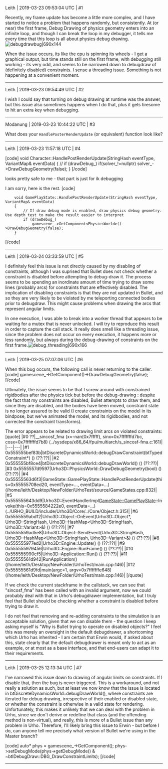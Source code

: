 Leith | 2019-03-23 09:53:04 UTC | #1

Recently, my frame update has become a little more complex, and I have started to notice a problem that happens randomly, but consistently.
At (or near) the first frame, Debug Drawing of physics geometry enters into an infinite loop, and though I can break the loop in my debugger, it tells me every time that this loop is all about physics debug drawing.![debugdrawbug|690x144](upload://iyUJBJFcncBzwQDCPO9zLRv3Xlh.png)

When the issue occurs, its like the cpu is spinning its wheels - I get a graphical output, but time stands still on the first frame, with debugging still working - its very odd, and seems to be narrowed down to debugdraw of (definitely disabled) constraints. I sense a threading issue. Something is not happening at a convenient moment.

-------------------------

Leith | 2019-03-23 09:54:49 UTC | #2

I wish I could say that turning on debug drawing at runtime was the answer, but this issue also sometimes happens when I do that, plus it gets tiresome to hit an extra key when debugging.

-------------------------

Modanung | 2019-03-23 10:44:22 UTC | #3

What does your `HandlePosterRenderUpdate` (or equivalent) function look like?

-------------------------

Leith | 2019-03-23 11:57:18 UTC | #4

[code]
void Character::HandlePostRenderUpdate(StringHash eventType, VariantMap& eventData)
{
   // if (drawDebug_)
   if(solver_!=nullptr)
        solver_->DrawDebugGeometry(false);
}
[/code]

looks pretty safe to me - that part is just for ik debugging

I am sorry, here is the rest.
[code]

        void GamePlayState::HandlePostRenderUpdate(StringHash eventType, VariantMap& eventData)
        {
            // If draw debug mode is enabled, draw physics debug geometry. Use depth test to make the result easier to interpret
            if (drawDebug_)
                gamescene_->GetComponent<PhysicsWorld>()->DrawDebugGeometry(false);
        }
[/code]

-------------------------

Leith | 2019-03-24 03:33:59 UTC | #5


I definitely feel this issue is not directly caused by my disabling of constraints, although I was suprised that Bullet does not check whether a constraint is disabled before attempting to debug-draw it.
The process seems to be spending an inordinate amount of time trying to draw some lines (probably arcs) for constraints that are effectively disabled. The implication of disabling constraints is that they are not updated in Bullet, and so they are very likely to be violated by me teleporting connected bodies prior to debugdraw. This might cause problems when drawing the arcs that represent angular limits.

In one execution, I was able to break into a worker thread that appears to be waiting for a mutex that is never unlocked. I will try to reproduce this result in order to capture the call stack.
It really does smell like a threading issue, since the problem does not occur on every execution, it happens more or less randomly, but always during the debug-drawing of constraints on the first frame.![debug_threading|690x166](upload://oDcaa3dzzkdSBw5xXvfY7e3l3Tj.png)

-------------------------

Leith | 2019-03-25 07:07:06 UTC | #6

When this bug occurs, the following call is never returning to the caller.
[code]
gamescene_->GetComponent<PhysicsWorld>()->DrawDebugGeometry(false);
[/code]

Ultimately, the issue seems to be that I screw around with constrained rigidbodies after the physics tick but before the debug-drawing : despite the fact that my constraints are disabled, Bullet attempts to draw them, and since they are disabled, and the bodies have been moved, constraint state is no longer assured to be valid (I create constraints on the model in its bindpose, but we've animated the model, and its rigidbodies, and not corrected the constraint transforms).

The error appears to be related to drawing limit arcs on violated constraints:
[quote]
|#0 ??|__sincosf_fma (x=-nan(0x7fffff), sinx=0x7fffffffd7bc, cosx=0x7fffffffd7b8) (../sysdeps/x86_64/fpu/multiarch/s_sincosf-fma.c:161)|
|---|---|
|#1 0x555555bef83b|btDiscreteDynamicsWorld::debugDrawConstraint(btTypedConstraint*) () (??:??)|
|#2 0x555555bf8ce4|btDiscreteDynamicsWorld::debugDrawWorld() () (??:??)|
|#3 0x5555557d9597|Urho3D::PhysicsWorld::DrawDebugGeometry(bool) () (??:??)|
|#4 0x55555563d6f3|GameState::GamePlayState::HandlePostRenderUpdate(this=0x55555708ed20, eventType=..., eventData=...) (/home/leith/Desktop/NewFolder/UrhoTest/source/GameStates.cpp:832)|
|#5 0x555555643dd9|Urho3D::EventHandlerImpl<GameState::GamePlayState>::Invoke(this=0x5555584222e0, eventData=...) (../URHO_BUILD/include/Urho3D/Core/../Core/Object.h:315)|
|#6 0x5555559abd12|Urho3D::Object::OnEvent(Urho3D::Object*, Urho3D::StringHash, Urho3D::HashMap<Urho3D::StringHash, Urho3D::Variant>&) () (??:??)|
|#7 0x5555559ad5e8|Urho3D::Object::SendEvent(Urho3D::StringHash, Urho3D::HashMap<Urho3D::StringHash, Urho3D::Variant>&) () (??:??)|
|#8 0x555555977ed2|Urho3D::Engine::Update() () (??:??)|
|#9 0x555555979456|Urho3D::Engine::RunFrame() () (??:??)|
|#10 0x555555990cf5|Urho3D::Application::Run() () (??:??)|
|#11 0x55555561d942|RunApplication() (/home/leith/Desktop/NewFolder/UrhoTest/main.cpp:146)|
|#12 0x55555561d9fd|main(argc=1, argv=0x7fffffffe648) (/home/leith/Desktop/NewFolder/UrhoTest/main.cpp:146)|
[/quote]

If we check the current stackframe in the callstack, we can see that "sincosf_fma" has been called with an invalid argument, now we could probably deal with that in Urho's debugdrawer implementation, but I truly feel that Bullet should be checking whether a constraint is disabled before trying to draw it.

I do not feel that removing and re-adding constraints to the simulation is an acceptable solution, given that we can disable them - the question I keep asking myself is "Why is Bullet trying to operate on disabled objects?" I feel this was merely an oversight in the default debugdrawer, a shortcoming which Urho has inherited - I am certain that Erwin would, if asked about this, state clearly that the default debugdrawer is meant only to act as an example, or at most as a base interface, and that end-users can adapt it to their requirements.

-------------------------

Leith | 2019-03-25 12:13:34 UTC | #7

I've narrowed this issue down to drawing of angular limits on constraints.
If I disable that, then the bug is never triggered.
This is a workaround, and not really a solution as such, but at least we now know that the issue is located in btDiscreteDynamicsWorld::debugDrawWorld(), where constraints are iterated for debug drawing, irrespective of their enabled or disabled state, or whether the constraint is otherwise in a valid state for rendering. Unfortunately, this makes it unlikely that we can deal with the problem in Urho, since we don't derive or redefine that class (and the offending method is non-virtual), and really, this is more of a Bullet issue than any problem in Urho. Therefore, I'll likely bring this issue to Erwin - but before I do, can anyone tell me precisely what version of Bullet we're using in the Master branch?

[code]
            auto* phys = gamescene_->GetComponent<PhysicsWorld>();
            phys->setDebugMode(phys->getDebugMode() &  ~btIDebugDraw::DBG_DrawConstraintLimits);
[/code]

-------------------------

